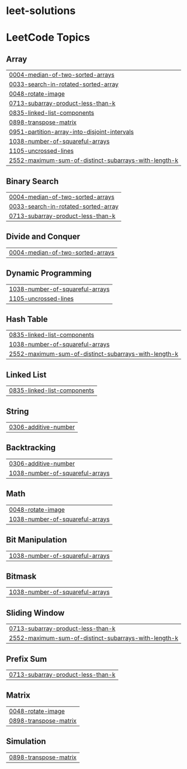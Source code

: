 # leet-solutions
<!---LeetCode Topics Start-->
# LeetCode Topics
## Array
|  |
| ------- |
| [0004-median-of-two-sorted-arrays](https://github.com/blissbug/leet-solutions/tree/master/0004-median-of-two-sorted-arrays) |
| [0033-search-in-rotated-sorted-array](https://github.com/blissbug/leet-solutions/tree/master/0033-search-in-rotated-sorted-array) |
| [0048-rotate-image](https://github.com/blissbug/leet-solutions/tree/master/0048-rotate-image) |
| [0713-subarray-product-less-than-k](https://github.com/blissbug/leet-solutions/tree/master/0713-subarray-product-less-than-k) |
| [0835-linked-list-components](https://github.com/blissbug/leet-solutions/tree/master/0835-linked-list-components) |
| [0898-transpose-matrix](https://github.com/blissbug/leet-solutions/tree/master/0898-transpose-matrix) |
| [0951-partition-array-into-disjoint-intervals](https://github.com/blissbug/leet-solutions/tree/master/0951-partition-array-into-disjoint-intervals) |
| [1038-number-of-squareful-arrays](https://github.com/blissbug/leet-solutions/tree/master/1038-number-of-squareful-arrays) |
| [1105-uncrossed-lines](https://github.com/blissbug/leet-solutions/tree/master/1105-uncrossed-lines) |
| [2552-maximum-sum-of-distinct-subarrays-with-length-k](https://github.com/blissbug/leet-solutions/tree/master/2552-maximum-sum-of-distinct-subarrays-with-length-k) |
## Binary Search
|  |
| ------- |
| [0004-median-of-two-sorted-arrays](https://github.com/blissbug/leet-solutions/tree/master/0004-median-of-two-sorted-arrays) |
| [0033-search-in-rotated-sorted-array](https://github.com/blissbug/leet-solutions/tree/master/0033-search-in-rotated-sorted-array) |
| [0713-subarray-product-less-than-k](https://github.com/blissbug/leet-solutions/tree/master/0713-subarray-product-less-than-k) |
## Divide and Conquer
|  |
| ------- |
| [0004-median-of-two-sorted-arrays](https://github.com/blissbug/leet-solutions/tree/master/0004-median-of-two-sorted-arrays) |
## Dynamic Programming
|  |
| ------- |
| [1038-number-of-squareful-arrays](https://github.com/blissbug/leet-solutions/tree/master/1038-number-of-squareful-arrays) |
| [1105-uncrossed-lines](https://github.com/blissbug/leet-solutions/tree/master/1105-uncrossed-lines) |
## Hash Table
|  |
| ------- |
| [0835-linked-list-components](https://github.com/blissbug/leet-solutions/tree/master/0835-linked-list-components) |
| [1038-number-of-squareful-arrays](https://github.com/blissbug/leet-solutions/tree/master/1038-number-of-squareful-arrays) |
| [2552-maximum-sum-of-distinct-subarrays-with-length-k](https://github.com/blissbug/leet-solutions/tree/master/2552-maximum-sum-of-distinct-subarrays-with-length-k) |
## Linked List
|  |
| ------- |
| [0835-linked-list-components](https://github.com/blissbug/leet-solutions/tree/master/0835-linked-list-components) |
## String
|  |
| ------- |
| [0306-additive-number](https://github.com/blissbug/leet-solutions/tree/master/0306-additive-number) |
## Backtracking
|  |
| ------- |
| [0306-additive-number](https://github.com/blissbug/leet-solutions/tree/master/0306-additive-number) |
| [1038-number-of-squareful-arrays](https://github.com/blissbug/leet-solutions/tree/master/1038-number-of-squareful-arrays) |
## Math
|  |
| ------- |
| [0048-rotate-image](https://github.com/blissbug/leet-solutions/tree/master/0048-rotate-image) |
| [1038-number-of-squareful-arrays](https://github.com/blissbug/leet-solutions/tree/master/1038-number-of-squareful-arrays) |
## Bit Manipulation
|  |
| ------- |
| [1038-number-of-squareful-arrays](https://github.com/blissbug/leet-solutions/tree/master/1038-number-of-squareful-arrays) |
## Bitmask
|  |
| ------- |
| [1038-number-of-squareful-arrays](https://github.com/blissbug/leet-solutions/tree/master/1038-number-of-squareful-arrays) |
## Sliding Window
|  |
| ------- |
| [0713-subarray-product-less-than-k](https://github.com/blissbug/leet-solutions/tree/master/0713-subarray-product-less-than-k) |
| [2552-maximum-sum-of-distinct-subarrays-with-length-k](https://github.com/blissbug/leet-solutions/tree/master/2552-maximum-sum-of-distinct-subarrays-with-length-k) |
## Prefix Sum
|  |
| ------- |
| [0713-subarray-product-less-than-k](https://github.com/blissbug/leet-solutions/tree/master/0713-subarray-product-less-than-k) |
## Matrix
|  |
| ------- |
| [0048-rotate-image](https://github.com/blissbug/leet-solutions/tree/master/0048-rotate-image) |
| [0898-transpose-matrix](https://github.com/blissbug/leet-solutions/tree/master/0898-transpose-matrix) |
## Simulation
|  |
| ------- |
| [0898-transpose-matrix](https://github.com/blissbug/leet-solutions/tree/master/0898-transpose-matrix) |
<!---LeetCode Topics End-->